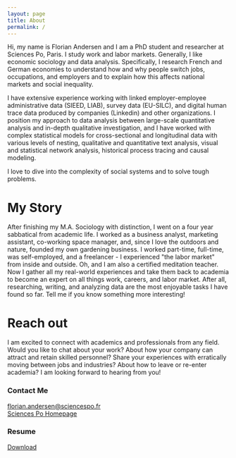 ```yaml
---
layout: page
title: About
permalink: /
---
```


Hi, my name is Florian Andersen and I am a PhD student and researcher at Sciences Po, Paris. I study work and labor markets. Generally, I like economic sociology and data analysis. Specifically, I research French and German economies to understand how and why people switch jobs, occupations, and employers and to explain how this affects national markets and social inequality.

I have extensive experience working with linked employer-employee administrative data (SIEED, LIAB), survey data (EU-SILC), and digital human trace data produced by companies (Linkedin) and other organizations. I position my approach to data analysis between large-scale quantitative analysis and in-depth qualitative investigation, and I have worked with complex statistical models for cross-sectional and longitudinal data with various levels of nesting, qualitative and quantitative text analysis, visual and statistical network analysis, historical process tracing and causal modeling.

I love to dive into the complexity of social systems and to solve tough problems.

# My Story  
After finishing my M.A. Sociology with distinction, I went on a four year sabbatical from academic life. I worked as a business analyst, marketing assistant, co-working space manager, and, since I love the outdoors and nature, founded my own gardening business. I worked part-time, full-time, was self-employed, and a freelancer - I experienced "the labor market" from inside and outside. Oh, and I am also a certified meditation teacher. Now I gather all my real-world experiences and take them back to academia to become an expert on all things work, careers, and labor market. After all, researching, writing, and analyzing data are the most enjoyable tasks I have found so far. Tell me if you know something more interesting! 

# Reach out 
I am excited to connect with academics and professionals from any field. Would you like to chat about your work? About how your company can attract and retain skilled personnel? Share your experiences with erratically moving between jobs and industries? About how to leave or re-enter academia? 
I am looking forward to hearing from you!

### Contact Me

[florian.andersen@sciencespo.fr](mailto:florian.andersen@sciencespo.fr)                                                            
[Sciences Po Homepage](https://www.sciencespo.fr/osc/fr/content/florian-andersen.html)

### Resume
[Download](https://drive.google.com/file/d/18faJk_a3lIg4anUcCrLnF4-qqk3tP4y6/view?usp=sharing)

